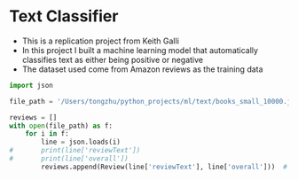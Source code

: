 # Text Classifier
- This is a replication project from Keith Galli
- In this project I built a machine learning model that automatically classifies text as either being positive or negative 
- The dataset used come from Amazon reviews as the training data

```Python
import json

file_path = '/Users/tongzhu/python_projects/ml/text/books_small_10000.json'

reviews = []
with open(file_path) as f:
    for i in f:
        line = json.loads(i)
#       print(line['reviewText'])
#       print(line['overall'])
        reviews.append(Review(line['reviewText'], line['overall']))  # Review(text, score)
```

